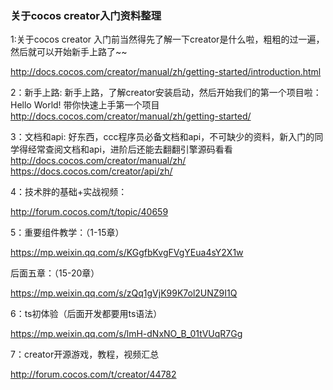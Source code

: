 ### 关于cocos creator入门资料整理
  
1:关于cocos creator
入门前当然得先了解一下creator是什么啦，粗粗的过一遍，然后就可以开始新手上路了~~

http://docs.cocos.com/creator/manual/zh/getting-started/introduction.html

2：新手上路:
新手上路，了解creator安装启动，然后开始我们的第一个项目啦：Hello World!
带你快速上手第一个项目
http://docs.cocos.com/creator/manual/zh/getting-started/

3：文档和api:
好东西，ccc程序员必备文档和api，不可缺少的资料，新入门的同学得经常查阅文档和api，进阶后还能去翻翻引擎源码看看
http://docs.cocos.com/creator/manual/zh/
https://docs.cocos.com/creator/api/zh/

4：技术胖的基础+实战视频：

http://forum.cocos.com/t/topic/40659

5：重要组件教学：（1-15章）

https://mp.weixin.qq.com/s/KGgfbKvgFVgYEua4sY2X1w

   后面五章：（15-20章）

https://mp.weixin.qq.com/s/zQq1gVjK99K7ol2UNZ9I1Q

6：ts初体验（后面开发都要用ts语法）

https://mp.weixin.qq.com/s/lmH-dNxNO_B_01tVUqR7Gg

7：creator开源游戏，教程，视频汇总

http://forum.cocos.com/t/creator/44782
